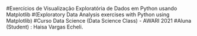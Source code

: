 #Exercícios de Visualização Exploratória de Dados em Python usando Matplotlib
#(Exploratory Data Analysis exercises with Python using Matplotlib)
#Curso Data Science (Data Science Class) - AWARI 2021
#Aluna (Student) : Haisa Vargas Echeli.
